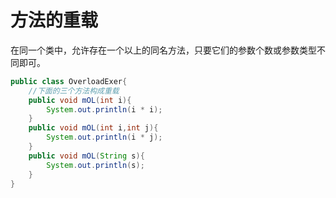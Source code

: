 # 方法的重载

在同一个类中，允许存在一个以上的同名方法，只要它们的参数个数或参数类型不同即可。

```java
public class OverloadExer{
    //下面的三个方法构成重载
    public void mOL(int i){
        System.out.println(i * i);
    }
    public void mOL(int i,int j){
        System.out.println(i * j);
    }
    public void mOL(String s){
        System.out.println(s);
    }
}
```
